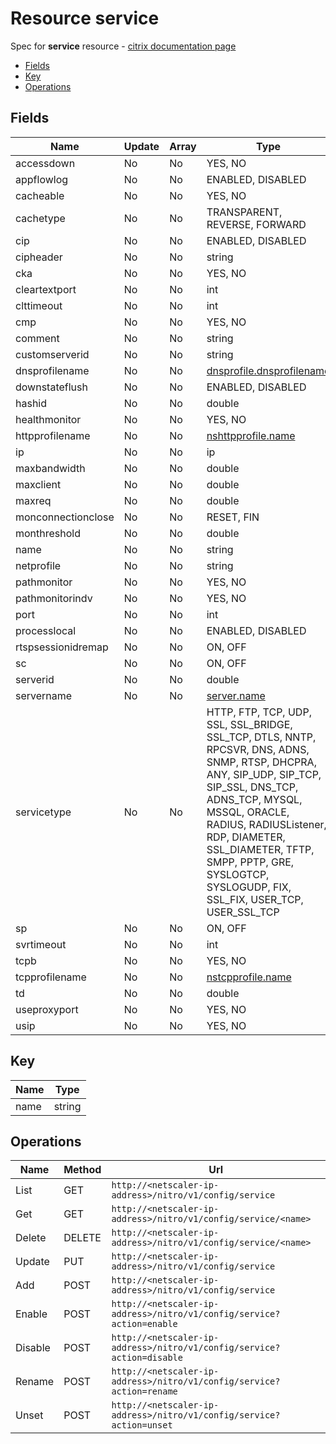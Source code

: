 # Resource service

Spec for **service** resource - [citrix documentation page](https://developer-docs.citrix.com/projects/netscaler-nitro-api/en/11.0/configuration/basic/service/service/)

- [Fields](#fields)
- [Key](#key)
- [Operations](#operations)

## Fields

| Name | Update | Array | Type |
|----|----|----|----|
|accessdown|No|No|YES, NO|
|appflowlog|No|No|ENABLED, DISABLED|
|cacheable|No|No|YES, NO|
|cachetype|No|No|TRANSPARENT, REVERSE, FORWARD|
|cip|No|No|ENABLED, DISABLED|
|cipheader|No|No|string|
|cka|No|No|YES, NO|
|cleartextport|No|No|int|
|clttimeout|No|No|int|
|cmp|No|No|YES, NO|
|comment|No|No|string|
|customserverid|No|No|string|
|dnsprofilename|No|No|[dnsprofile.dnsprofilename](/doc/resources/dnsprofile.md)|
|downstateflush|No|No|ENABLED, DISABLED|
|hashid|No|No|double|
|healthmonitor|No|No|YES, NO|
|httpprofilename|No|No|[nshttpprofile.name](/doc/resources/nshttpprofile.md)|
|ip|No|No|ip|
|maxbandwidth|No|No|double|
|maxclient|No|No|double|
|maxreq|No|No|double|
|monconnectionclose|No|No|RESET, FIN|
|monthreshold|No|No|double|
|name|No|No|string|
|netprofile|No|No|string|
|pathmonitor|No|No|YES, NO|
|pathmonitorindv|No|No|YES, NO|
|port|No|No|int|
|processlocal|No|No|ENABLED, DISABLED|
|rtspsessionidremap|No|No|ON, OFF|
|sc|No|No|ON, OFF|
|serverid|No|No|double|
|servername|No|No|[server.name](/doc/resources/server.md)|
|servicetype|No|No|HTTP, FTP, TCP, UDP, SSL, SSL_BRIDGE, SSL_TCP, DTLS, NNTP, RPCSVR, DNS, ADNS, SNMP, RTSP, DHCPRA, ANY, SIP_UDP, SIP_TCP, SIP_SSL, DNS_TCP, ADNS_TCP, MYSQL, MSSQL, ORACLE, RADIUS, RADIUSListener, RDP, DIAMETER, SSL_DIAMETER, TFTP, SMPP, PPTP, GRE, SYSLOGTCP, SYSLOGUDP, FIX, SSL_FIX, USER_TCP, USER_SSL_TCP|
|sp|No|No|ON, OFF|
|svrtimeout|No|No|int|
|tcpb|No|No|YES, NO|
|tcpprofilename|No|No|[nstcpprofile.name](/doc/resources/nstcpprofile.md)|
|td|No|No|double|
|useproxyport|No|No|YES, NO|
|usip|No|No|YES, NO|

## Key

| Name | Type |
|----|----|
| name | string |

## Operations

| Name | Method | Url |
|----|----|----|
| List | GET | `http://<netscaler-ip-address>/nitro/v1/config/service` |
| Get | GET | `http://<netscaler-ip-address>/nitro/v1/config/service/<name>` |
| Delete | DELETE | `http://<netscaler-ip-address>/nitro/v1/config/service/<name>` |
| Update | PUT | `http://<netscaler-ip-address>/nitro/v1/config/service` |
| Add | POST | `http://<netscaler-ip-address>/nitro/v1/config/service` |
| Enable | POST | `http://<netscaler-ip-address>/nitro/v1/config/service?action=enable` |
| Disable | POST | `http://<netscaler-ip-address>/nitro/v1/config/service?action=disable` |
| Rename | POST | `http://<netscaler-ip-address>/nitro/v1/config/service?action=rename` |
| Unset | POST | `http://<netscaler-ip-address>/nitro/v1/config/service?action=unset` |

